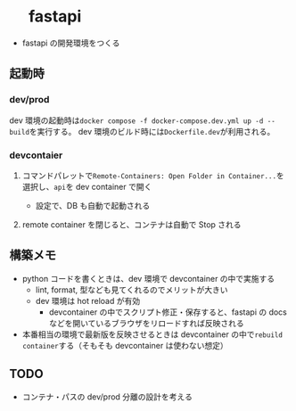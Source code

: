 # 　 fastapi

- fastapi の開発環境をつくる

## 起動時

### dev/prod

dev 環境の起動時は`docker compose -f docker-compose.dev.yml up -d --build`を実行する。
dev 環境のビルド時には`Dockerfile.dev`が利用される。

### devcontaier

1. コマンドパレットで`Remote-Containers: Open Folder in Container...`を選択し、`api`を dev container で開く

   - 設定で、DB も自動で起動される

1. remote container を閉じると、コンテナは自動で Stop される

## 構築メモ

- python コードを書くときは、dev 環境で devcontainer の中で実施する
  - lint, format, 型なども見てくれるのでメリットが大きい
  - dev 環境は hot reload が有効
    - devcontainer の中でスクリプト修正・保存すると、fastapi の docs などを開いているブラウザをリロードすれば反映される
- 本番相当の環境で最新版を反映させるときは devcontainer の中で`rebuild container`する（そもそも devcontainer は使わない想定）

## TODO

- コンテナ・パスの dev/prod 分離の設計を考える

